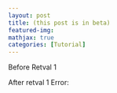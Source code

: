 ```yaml
---
layout: post
title: (this post is in beta)
featured-img:
mathjax: true
categories: [Tutorial]
---
```

<!DOCTYPE html>
<html>
<head>

  <script src="https://code.jquery.com/jquery-3.2.1.min.js"></script>
  <script type="text/javascript">
      $(document).ready(function(){
          $.getJSON(
              "http://35.226.182.38/",
              {format: "jsonp"})
              .done(
                  function(data) {
                      var plot_id = data.stuff;
                      $("#retval").html( "<strong>" + plot_id + "</strong>" + " eh?" );
                  }
              ).fail(function(data, textStatus, error) {$("#error").append(textStatus);});
      });
  </script>


</head>


<body>


Before Retval 1
<div id="retval"></div>
After retval 1
Error: <span id="error"></span>
</body>
</html>
